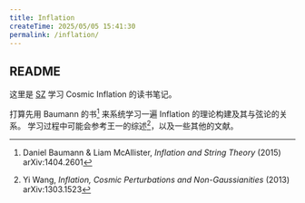 ```yaml
---
title: Inflation
createTime: 2025/05/05 15:41:30
permalink: /inflation/
---
```


## README

这里是 [SZ](/) 学习 Cosmic Inflation 的读书笔记。

打算先用 Baumann 的书[^Baumann] 来系统学习一遍 Inflation 的理论构建及其与弦论的关系。
学习过程中可能会参考王一的综述[^Wang]，以及一些其他的文献。


<!-- 主要包括以下内容：
- Inflation 的提出 
- 观测验证 
- [有效场论的观点](./EFT.md) 
- 弦论的观点
- 微扰论 -->

[^Baumann]: Daniel Baumann & Liam McAllister, *Inflation and String Theory* (2015) arXiv:1404.2601
[^Wang]: Yi Wang, *Inflation, Cosmic Perturbations and Non-Gaussianities* (2013) arXiv:1303.1523